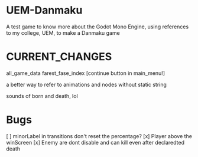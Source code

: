 # UEM-Danmaku
A test game to know more about the Godot Mono Engine, using references to my college, UEM,  to make a Danmaku game

# CURRENT_CHANGES
all_game_data
	farest_fase_index
	[continue button in main_menu!]

a better way to refer to animations and nodes without static string

sounds of born and death, lol



# Bugs
[ ] minorLabel in transitions don't reset the percentage?
[x] Player above the winScreen
[x] Enemy are dont disable and can kill even after declaredted death
